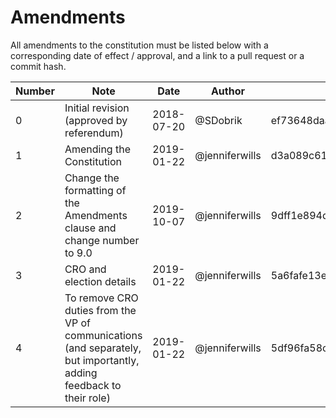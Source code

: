 
# Amendments

All amendments to the constitution must be listed below with a
corresponding date of effect / approval, and a link to a pull request
or a commit hash.

Number | Note | Date | Author | PR / Commit
-------|------|------|--------|------------
0 | Initial revision (approved by referendum) | 2018-07-20 | @SDobrik | ef73648daa7e9b5e7b425268cae53320dcb0c14e
1 | Amending the Constitution | 2019-01-22 | @jenniferwills | d3a089c61c72a5eab5cf0b644df670d918e45099
2 | Change the formatting of the Amendments clause and change number to 9.0 | 2019-10-07 | @jenniferwills |9dff1e894d04542e058a2872b86a432277f315a8 
3 | CRO and election details | 2019-01-22 | @jenniferwills | 5a6fafe13ee944cf7d80271192186e306f17bc1e
4 | To remove CRO duties from the VP of communications (and separately, but importantly, adding feedback to their role) | 2019-01-22 | @jenniferwills | 5df96fa58c28e5e2e95ebdf6490ddd2667175065
